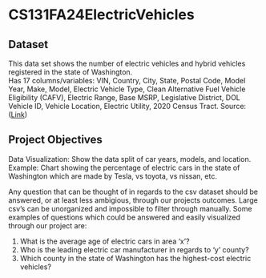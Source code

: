 # CS131FA24ElectricVehicles
## Dataset
This data set shows the number of electric vehicles and hybrid vehicles registered in the state of Washington.<br />
Has 17 columns/variables: VIN, Country, City, State, Postal Code, Model Year, Make, Model, Electric Vehicle Type, Clean Alternative Fuel Vehicle Eligibility (CAFV), Electric Range, Base MSRP, Legislative District, DOL Vehicle ID, Vehicle Location, Electric Utility, 2020 Census Tract.
Source: ([Link](https://catalog.data.gov/dataset/electric-vehicle-population-data))
## Project Objectives
Data Visualization: Show the data split of car years, models, and location. <br />
Example: Chart showing the percentage of electric cars in the state of Washington which are made by Tesla, vs toyota, vs nissan, etc. <br />

Any question that can be thought of in regards to the csv dataset should be answered, or at least less ambigious, through our projects outcomes. Large csv’s can be unorganized and impossible to filter through manually. Some examples of questions which could be answered and easily visualized through our project are: 
1. What is the average age of electric cars in area ‘x’? <br />
2. Who is the leading electric car manufacturer in regards to ‘y’ county? <br />
3. Which county in the state of Washington has the highest-cost electric vehicles? <br />
